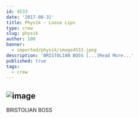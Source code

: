 ```yaml
---
id: 4533
date: '2017-08-31'
title: Physik - Loose Lips
type: crew
slug: physik
author: 100
banner:
  - imported/physik/image4533.jpeg
description: 'BRISTOLIAN BOSS [...]Read More...'
published: true
tags:
  - crew
---
```

![image](../imported/physik/image4533.jpeg)
---
BRISTOLIAN BOSS